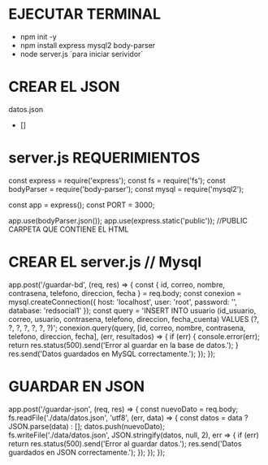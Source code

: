 # EJECUTAR TERMINAL

- npm init -y
- npm install express mysql2 body-parser
- node server.js 
´para iniciar serividor´

# CREAR EL JSON
datos.json 
- []

# server.js REQUERIMIENTOS
const express = require('express');
const fs = require('fs');
const bodyParser = require('body-parser');
const mysql = require('mysql2');

const app = express();
const PORT = 3000;

app.use(bodyParser.json());
app.use(express.static('public')); //PUBLIC CARPETA QUE CONTIENE EL HTML




# CREAR EL server.js // Mysql

app.post('/guardar-bd', (req, res) => {
    const { id, correo, nombre, contrasena, telefono, direccion, fecha } = req.body;
    const conexion = mysql.createConnection({
        host: 'localhost',
        user: 'root',
        password: '',
        database: 'redsocial1'
    });
    const query = 'INSERT INTO usuario (id_usuario, correo, usuario, contrasena, telefono, direccion, fecha_cuenta) VALUES (?, ?, ?, ?, ?, ?, ?)';
    conexion.query(query, [id, correo, nombre, contrasena, telefono, direccion, fecha], (err, resultados) => {
        if (err) {
            console.error(err);
            return res.status(500).send('Error al guardar en la base de datos.');
        }
        res.send('Datos guardados en MySQL correctamente.');
    });
});


# GUARDAR EN JSON
app.post('/guardar-json', (req, res) => {
    const nuevoDato = req.body;
    fs.readFile('./data/datos.json', 'utf8', (err, data) => {
        const datos = data ? JSON.parse(data) : [];
        datos.push(nuevoDato);
        fs.writeFile('./data/datos.json', JSON.stringify(datos, null, 2), err => {
            if (err) return res.status(500).send('Error al guardar datos.');
            res.send('Datos guardados en JSON correctamente.');
        });
    });
});